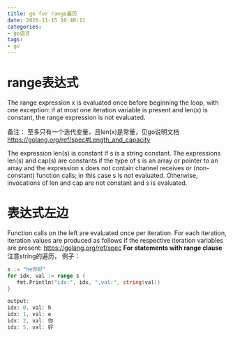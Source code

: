 ```yaml
---
title: go for range遍历
date: 2020-11-15 10:40:11
categories:
- go语言
tags:
- go
---
```


# range表达式

The range expression x is evaluated once before beginning the loop, with one exception: if at most one iteration variable is present and len(x) is constant, the range expression is not evaluated.

备注： 至多只有一个迭代变量，且len(x)是常量，见go说明文档<https://golang.org/ref/spec#Length_and_capacity>

The expression len(s) is constant if s is a string constant. The expressions len(s) and cap(s) are constants if the type of s is an array or pointer to an array and the expression s does not contain channel receives or (non-constant) function calls; in this case s is not evaluated. Otherwise, invocations of len and cap are not constant and s is evaluated.

# 表达式左边
Function calls on the left are evaluated once per iteration. For each iteration, iteration values are produced as follows if the respective iteration variables are present:
<https://golang.org/ref/spec>  **For statements with range clause**
注意string的遍历， 例子：
```go
s := "he你好"
for idx, val := range s {
   fmt.Println("idx:", idx, ",val:", string(val))
}

output:
idx: 0, val: h
idx: 1, val: e
idx: 2, val: 你
idx: 5, val: 好
```